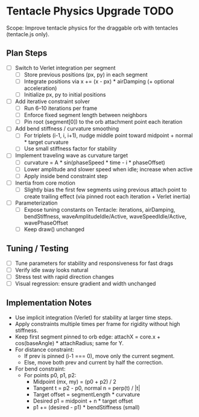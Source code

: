 # Tentacle Physics Upgrade TODO

Scope: Improve tentacle physics for the draggable orb with tentacles (tentacle.js only).

## Plan Steps

- [ ] Switch to Verlet integration per segment
  - [ ] Store previous positions (px, py) in each segment
  - [ ] Integrate positions via x += (x - px) * airDamping (+ optional acceleration)
  - [ ] Initialize px, py to initial positions

- [ ] Add iterative constraint solver
  - [ ] Run 6–10 iterations per frame
  - [ ] Enforce fixed segment length between neighbors
  - [ ] Pin root (segment[0]) to the orb attachment point each iteration

- [ ] Add bend stiffness / curvature smoothing
  - [ ] For triplets (i-1, i, i+1), nudge middle point toward midpoint + normal * target curvature
  - [ ] Use small stiffness factor for stability

- [ ] Implement traveling wave as curvature target
  - [ ] curvature = A * sin(phaseSpeed * time - i * phaseOffset)
  - [ ] Lower amplitude and slower speed when idle; increase when active
  - [ ] Apply inside bend constraint step

- [ ] Inertia from core motion
  - [ ] Slightly bias the first few segments using previous attach point to create trailing effect (via pinned root each iteration + Verlet inertia)

- [ ] Parameterization
  - [ ] Expose tuning constants on Tentacle: iterations, airDamping, bendStiffness, waveAmplitudeIdle/Active, waveSpeedIdle/Active, wavePhaseOffset
  - [ ] Keep draw() unchanged

## Tuning / Testing

- [ ] Tune parameters for stability and responsiveness for fast drags
- [ ] Verify idle sway looks natural
- [ ] Stress test with rapid direction changes
- [ ] Visual regression: ensure gradient and width unchanged

## Implementation Notes

- Use implicit integration (Verlet) for stability at larger time steps.
- Apply constraints multiple times per frame for rigidity without high stiffness.
- Keep first segment pinned to orb edge: attachX = core.x + cos(baseAngle) * attachRadius; same for Y.
- For distance constraint:
  - If prev is pinned (i-1 === 0), move only the current segment.
  - Else, move both prev and current by half the correction.
- For bend constraint:
  - For points p0, p1, p2:
    - Midpoint (mx, my) = (p0 + p2) / 2
    - Tangent t = p2 - p0, normal n = perp(t) / |t|
    - Target offset = segmentLength * curvature
    - Desired p1 = midpoint + n * target offset
    - p1 += (desired - p1) * bendStiffness (small)
